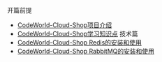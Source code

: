 开篇前提
 * [CodeWorld-Cloud-Shop项目介绍](preface/project-introduction.md)
 * [CodeWorld-Cloud-Shop学习知识点](preface/project-study.md)
技术篇
 * [CodeWorld-Cloud-Shop Redis的安装和使用](environmental-installation/environmental-installation-redis.md)
 * [CodeWorld-Cloud-Shop RabbitMQ的安装和使用](environmental-installation/environmental-installation-rabbitmq.md)
